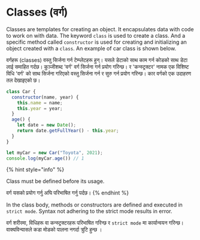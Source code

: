 # Classes (वर्ग)

Classes are templates for creating an object. It encapsulates data with code to work on with data. The keyword `class` is used to create a class.  And a specific method called `constructor` is used for creating and initializing an object created with a `class`. An example of car class is shown below.

वर्गहरू (classes) वस्तु सिर्जना गर्न टेम्प्लेटहरू हुन्। यसले डेटाको साथ काम गर्न कोडको साथ डेटा लाई समाहित गर्दछ। कुञ्जीशब्द 'वर्ग' वर्ग सिर्जना गर्न प्रयोग गरिन्छ।  र 'कन्स्ट्रक्टर' नामक एक विशिष्ट विधि 'वर्ग' को साथ सिर्जना गरिएको वस्तु सिर्जना गर्न र सुरु गर्न प्रयोग गरिन्छ। कार वर्गको एक उदाहरण तल देखाइएको छ।

```javascript
class Car {
  constructor(name, year) {
    this.name = name;
    this.year = year;
  }
  age() {
    let date = new Date();
    return date.getFullYear() - this.year;
  }
}

let myCar = new Car("Toyota", 2021);
console.log(myCar.age()) // 1
```

{% hint style="info" %}


Class must be defined before its usage.

वर्ग यसको प्रयोग गर्नु अघि परिभाषित गर्नु पर्दछ।
{% endhint %}

In the class body, methods or constructors are defined and executed in `strict mode`. Syntax not adhering to the strict mode results in error.&#x20;

वर्ग शरीरमा, विधिहरू वा कन्स्ट्रक्टरहरू परिभाषित गरिन्छ र `strict mode` मा कार्यान्वयन गरिन्छ। वाक्यविन्यासले कडा मोडको पालना नगर्दा त्रुटि हुन्छ ।
